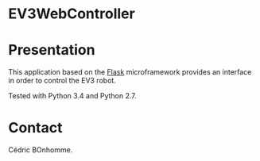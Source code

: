 EV3WebController
================

# Presentation

This application based on the [Flask](http://flask.pocoo.org/)
microframework provides an interface in order to control the EV3 robot.

Tested with Python 3.4 and Python 2.7.



# Contact

Cédric BOnhomme.
